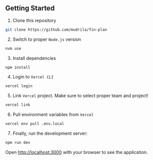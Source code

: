 ## Getting Started

1. Clone this repository

```bash
git clone https://github.com/mudrila/fin-plan
```

2. Switch to proper `Node.js` version

```bash
nvm use
```

3. Install dependencies

```bash
npm install
```

4. Login to `Vercel CLI`

```bash
vercel login
```

5. Link `Vercel` project. Make sure to select proper team and project!

```bash
vercel link
```

6. Pull environment variables from `Vercel`
```bash
vercel env pull .env.local
```


7. Finally, run the development server:

```bash
npm run dev
```

Open [http://localhost:3000](http://localhost:3000) with your browser to see the application.
